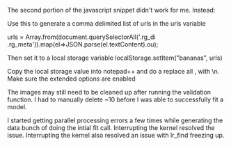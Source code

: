 The second portion of the javascript snippet didn't work for me.
Instead:

Use this to generate a comma delimited list of urls in the urls variable 

urls = Array.from(document.querySelectorAll('.rg_di .rg_meta')).map(el=>JSON.parse(el.textContent).ou);

Then set it to a local storage variable localStorage.setItem("bananas", urls)

Copy the local storage value into notepad++ and do a replace all , with \n. Make sure the extended options are enabled

The images may still need to be cleaned up after running the validation function. I had to manually delete ~10 before I was able
to successfully fit a model.

I started getting parallel processing errors a few times while generating the data bunch of doing the intial fit call. Interrupting the kernel resolved the issue. Interrupting the kernel also resolved an issue with lr_find freezing up.
